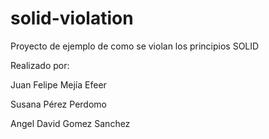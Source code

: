 # solid-violation
Proyecto de ejemplo de como se violan los principios SOLID

Realizado por:

Juan Felipe Mejía Efeer

Susana Pérez Perdomo

Angel David Gomez Sanchez
